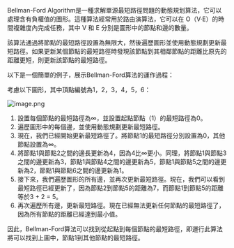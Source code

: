 

Bellman-Ford Algorithm是一種求解單源最短路徑問題的動態規划算法，它可以處理含有負權值的圖形。這種算法經常用於路由演算法，它可以在 O（V·E）的時間複雜度內完成任務，其中 V 和 E 分別是圖形中的節點和邊的數量。

該算法通過將節點的最短路徑設置為無限大，然後遍歷圖形並使用動態規劃更新最短路徑。如果更新某個節點的最短路徑時發現該節點到其相鄰節點的距離比原先的距離更短，則更新該節點的最短路徑。

以下是一個簡單的例子，展示Bellman-Ford算法的運作過程：

考慮以下圖形，其中頂點編號為1，2，3，4，5，6：

![image.png](attachment:image.png)

1. 設置每個節點的最短路徑為∞，並設置起點節點（1）的最短路徑為0。
2. 遍歷圖形中的每個邊，並使用動態規劃更新最短路徑。
3. 現在，我們已經開始更新最短路徑了。將節點1的最短路徑分別設置為0，其他節點設置為∞。
4. 將節點1與節點2之間的邊長更新為4，因為4比∞更小。同理，將節點1與節點3之間的邊更新為3，節點1與節點4之間的邊更新為5，節點1與節點5之間的邊更新為2，節點1與節點6之間的邊更新為1。
5. 接下來，我們遍歷圖形的所有邊，並再次更新最短路徑。現在，我們可以看到最短路徑已經更新了，因為節點2到節點5的距離為7，而節點1到節點5的距離等於3 + 2 = 5。
6. 再次遍歷所有邊，更新最短路徑。現在已經無法更新任何節點的最短路徑了，因為所有節點的距離已經達到最小值。

因此，Bellman-Ford算法可以找到從起點到每個節點的最短路徑，即運行此算法將可以找到上圖中，節點1到其他節點的最短路徑。